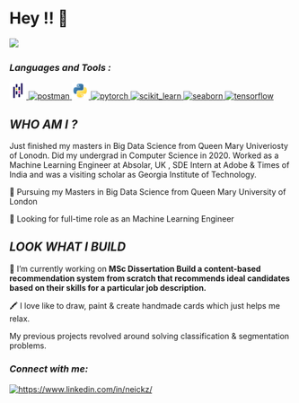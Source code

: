  # Hey !! 👋
 
<img src="https://user-images.githubusercontent.com/60430260/143273510-db1d91dd-9796-429d-9cf9-b27973f58dbf.gif" width= "950">

 
 <h3 align="left"> <i> Languages and Tools : </i> </h4>
<p align="left"> <a href="https://pandas.pydata.org/" target="_blank" rel="noreferrer"> <img src="https://raw.githubusercontent.com/devicons/devicon/2ae2a900d2f041da66e950e4d48052658d850630/icons/pandas/pandas-original.svg" alt="pandas" width="30" height="30"/> </a> <a href="https://postman.com" target="_blank" rel="noreferrer"> <img src="https://www.vectorlogo.zone/logos/getpostman/getpostman-icon.svg" alt="postman" width="30" height="30"/> </a> <a href="https://www.python.org" target="_blank" rel="noreferrer"> <img src="https://raw.githubusercontent.com/devicons/devicon/master/icons/python/python-original.svg" alt="python" width="30" height="30"/> </a> <a href="https://pytorch.org/" target="_blank" rel="noreferrer"> <img src="https://www.vectorlogo.zone/logos/pytorch/pytorch-icon.svg" alt="pytorch" width="30" height="30"/> </a> <a href="https://scikit-learn.org/" target="_blank" rel="noreferrer"> <img src="https://upload.wikimedia.org/wikipedia/commons/0/05/Scikit_learn_logo_small.svg" alt="scikit_learn" width="30" height="30"/> </a> <a href="https://seaborn.pydata.org/" target="_blank" rel="noreferrer"> <img src="https://seaborn.pydata.org/_images/logo-mark-lightbg.svg" alt="seaborn" width="30" height="30"/> </a> <a href="https://www.tensorflow.org" target="_blank" rel="noreferrer"> <img src="https://www.vectorlogo.zone/logos/tensorflow/tensorflow-icon.svg" alt="tensorflow" width="30" height="30"/> </a> </p>

## *WHO AM I ?*
Just finished my masters in Big Data Science from Queen Mary Univeriosty of Lonodn. 
Did my undergrad in Computer Science in 2020. 
Worked as a Machine Learning Engineer at Absolar, UK , SDE Intern at Adobe & Times of India and was a visiting scholar as Georgia Institute of Technology. 

💫 Pursuing my Masters in Big Data Science from Queen Mary University of London

💫 Looking for full-time role as an Machine Learning Engineer

## *LOOK WHAT I BUILD*


 
 🔭 I’m currently working on **MSc Dissertation Build a content-based recommendation system from scratch that recommends ideal candidates based on their skills for a particular job description.** 
 
 🖍 I love like to draw, paint & create handmade cards which just helps me relax. 

My previous projects revolved around solving classification & segmentation problems. 



<h3 align="left"> <i> Connect with me: </i> </h3>
<p align="left">
<a href="https://linkedin.com/in/https://www.linkedin.com/in/neickz/" target="blank"><img align="center" src="https://raw.githubusercontent.com/rahuldkjain/github-profile-readme-generator/master/src/images/icons/Social/linked-in-alt.svg" alt="https://www.linkedin.com/in/neickz/" height="30" width="40" /></a>



<!---
neishka998/neishka998 is a ✨ special ✨ repository because its `README.md` (this file) appears on your GitHub profile.
You can click the Preview link to take a look at your changes.
--->

